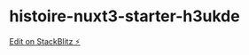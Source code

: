 # histoire-nuxt3-starter-h3ukde

[Edit on StackBlitz ⚡️](https://stackblitz.com/edit/histoire-nuxt3-starter-h3ukde)